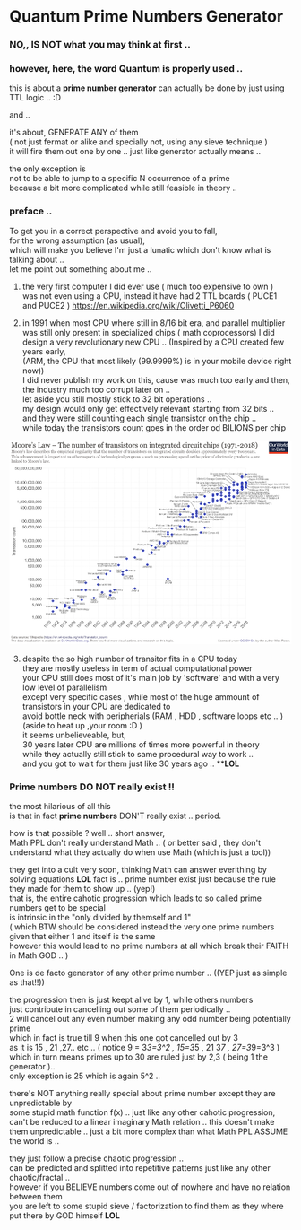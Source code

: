 # Quantum Prime Numbers Generator
### NO,, IS NOT what you may think at first .. 
### however, here, the word **Quantum** is properly used .. 

this is about a **prime number generator** can actually be done by just using TTL logic .. :D

and ..

it's about, GENERATE ANY of them  
( not just fermat or alike and specially not, using any sieve technique )    
it will fire them out one by one .. just like generator actually means ..  

the only exception is  
not to be able to jump to a specific N occurrence of a prime  
because a bit more complicated while still feasible in theory ..   

### preface ..
To get you in a correct perspective and avoid you to fall,  
for the wrong assumption (as usual),  
which will make you believe I'm just a lunatic which don't know what is talking about ..  
let me point out something about me ..  

1) the very first computer I did ever use ( much too expensive to own )  
    was not even using a CPU,  instead it have had 2  TTL boards ( PUCE1 and PUCE2 )
    https://en.wikipedia.org/wiki/Olivetti_P6060  
    
2) in 1991 when most CPU where still in 8/16 bit era,
   and parallel multiplier was still only present in specialized chips ( math coprocessors)
   I did design a very revolutionary new CPU .. 
   (Inspired by a CPU created few years early,  
   (ARM, the CPU that most likely (99.9999%) is in your mobile device right now))  
   I did never publish my work on this, cause was much too early and then,  
   the industry much too corrupt later on ..   
   let aside you still mostly stick to 32 bit operations ..   
   my design would only get effectively relevant starting from 32 bits ..  
   and they were still counting each single transistor on the chip ..  
   while today the transistors count goes in the order od BILIONS per chip  
      
![Moore's Law](Moore's_Law_Transistor_Count_1971-2018.png)

3) despite the so high number of transitor fits in a CPU today   
   they are mostly useless in term of actual computational power  
   your CPU still does most of it's main job by 'software' and with a very low level of parallelism  
   except very specific cases , while most of the huge ammount of transistors in your CPU are dedicated to  
   avoid bottle neck with peripherials (RAM , HDD , software loops etc .. )  (aside to heat up ,your room :D )  
   it seems unbelieveable, but,  
   30 years later CPU are millions of times more powerful in theory  
   while they actually still stick to same procedural way to work ..   
   and you got to wait for them just like 30 years ago .. ****LOL**  
   

### Prime numbers DO NOT really exist !!

the most hilarious of all this  
is that in fact **prime numbers** DON'T really exist ..
period.

how is that possible ? well .. short answer,   
Math PPL don't really understand Math .. 
( or better said , they don't understand what they actually do when use Math (which is just a tool))  

they get into a cult very soon, thinking Math can answer everithing by solving equations **LOL**
fact is .. prime number exist just because the rule they made for them to show up .. (yep!)  
that is, the entire cahotic progression which leads to so called prime numbers get to be special  
is intrinsic in the "only divided by themself and 1"  
( which BTW should be considered instead the very one prime numbers given that either 1 and itself is the same  
 however this would lead to no prime numbers at all which break their FAITH in Math GOD .. )  
 
 One is de facto generator of any other prime number .. ((YEP just as simple as that!!))  
 
 the progression then is just keept alive by 1, while others numbers   
 just contribute in cancelling out some of them periodically ..  
 2 will cancel out any even number making any odd number being potentially prime   
 which in fact is true till 9 when this one got cancelled out by 3  
 as it is 15 , 21 ,27.. etc .. ( notice 9 = 3*3=3^2 , 15=3*5 , 21 3*7 , 27=3*9=3^3 )  
 which in turn means primes up to 30 are ruled just by 2,3 ( being 1 the generator )..  
 only exception is 25 which is again 5^2 .. 
 
 there's NOT anything really special about prime number except they are unpredictable by   
 some stupid math function f(x) .. 
 just like any other cahotic progression, can't be reduced to a linear imaginary Math relation .. 
 this doesn't make them unpredictable .. just a bit more complex than what Math PPL ASSUME the world is ..  
 
 they just follow a precise chaotic progression ..   
 can be predicted and splitted into repetitive patterns just like any other chaotic/fractal ..  
 however if you BELIEVE numbers come out of nowhere and have no relation between them  
 you are left to some stupid sieve / factorization to find them as they where put there by GOD himself **LOL**  
 
 
 
 
 
 
 
 
 




